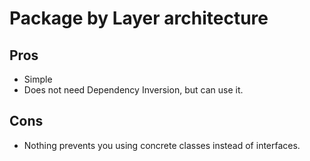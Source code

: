 ﻿# Package by Layer architecture

## Pros

- Simple
- Does not need Dependency Inversion, but can use it.

## Cons

- Nothing prevents you using concrete classes instead of interfaces.
